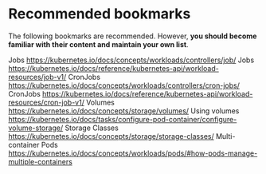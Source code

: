 # Recommended bookmarks

The following bookmarks are recommended. However, **you should become familiar with their content and maintain your own list**.

Jobs https://kubernetes.io/docs/concepts/workloads/controllers/job/
Jobs https://kubernetes.io/docs/reference/kubernetes-api/workload-resources/job-v1/
CronJobs https://kubernetes.io/docs/concepts/workloads/controllers/cron-jobs/
CronJobs https://kubernetes.io/docs/reference/kubernetes-api/workload-resources/cron-job-v1/ 
Volumes https://kubernetes.io/docs/concepts/storage/volumes/
Using volumes https://kubernetes.io/docs/tasks/configure-pod-container/configure-volume-storage/
Storage Classes https://kubernetes.io/docs/concepts/storage/storage-classes/
Multi-container Pods https://kubernetes.io/docs/concepts/workloads/pods/#how-pods-manage-multiple-containers




